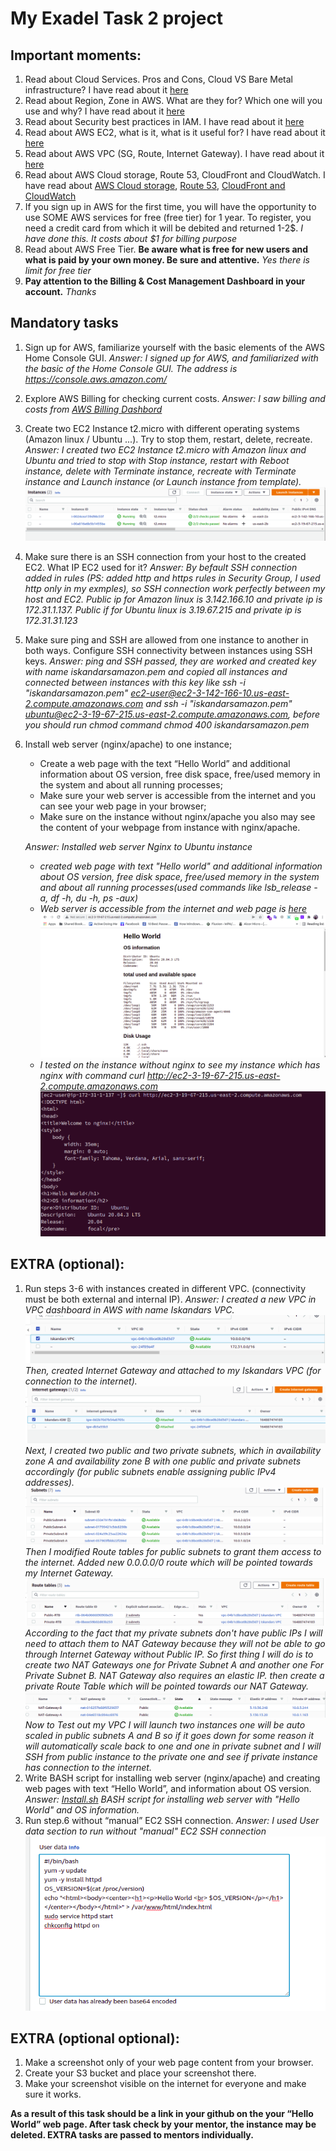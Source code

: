 My Exadel Task 2 project
======================================================

Important moments:
------------------
1. Read about Cloud Services. Pros and Cons, Cloud VS Bare Metal infrastructure? I have read about it [here](https://www.volico.com/bare-metal-server-or-cloud-servers-whats-the-difference/)
2. Read about Region, Zone in AWS. What are they for? Which one will you use and why? I have read about it [here](https://docs.aws.amazon.com/AWSEC2/latest/UserGuide/using-regions-availability-zones.html)
3. Read about Security best practices in IAM. I have read about it [here](https://docs.aws.amazon.com/IAM/latest/UserGuide/best-practices.html)
4. Read about AWS EC2, what is it, what is it useful for? I have read about it [here](https://docs.aws.amazon.com/AWSEC2/latest/UserGuide/concepts.html)
5. Read about AWS VPC (SG, Route, Internet Gateway). I have read about it [here](https://docs.aws.amazon.com/vpc/latest/userguide/what-is-amazon-vpc.html)
6. Read about AWS Cloud storage, Route 53, CloudFront and CloudWatch. I have read about [AWS Cloud storage](https://aws.amazon.com/ru/products/storage/), [Route 53](https://aws.amazon.com/ru/route53/), [CloudFront and CloudWatch](https://docs.aws.amazon.com/AmazonCloudFront/latest/DeveloperGuide/monitoring-using-cloudwatch.html)
7. If you sign up in AWS for the first time, you will have the opportunity to use SOME AWS services for free (free tier) for 1 year. To register, you need a credit card from which it will be debited and returned 1-2$. *I have done this. It costs about $1 for billing purpose*
8. Read about AWS Free Tier. **Be aware what is free for new users and what is paid by your own money. Be sure and attentive.** *Yes there is limit for free tier*
9. **Pay attention to the Billing & Cost Management Dashboard in your account.** *Thanks*

Mandatory tasks
---------------

1. Sign up for AWS, familiarize yourself with the basic elements of the AWS Home Console GUI. *Answer: I signed up for AWS, and familiarized with the basic of the Home Console GUI. The address is https://console.aws.amazon.com/* 
2. Explore AWS Billing for checking current costs. *Answer: I saw billing and costs from [AWS Billing Dashbord](https://console.aws.amazon.com/billing/home)*
3. Create two EC2 Instance t2.micro with different operating systems (Amazon linux / Ubuntu ...). Try to stop them, restart, delete, recreate. *Answer: I created two EC2 Instance t2.micro with Amazon linux and Ubuntu and tried to stop with Stop instance, restart with Reboot instance, delete with 
   Terminate instance, recreate with Terminate instance and Launch instance (or Launch instance from template).*
   ![created ec2 instances](./images/1.png)
4. Make sure there is an SSH connection from your host to the created EC2. What IP EC2 used for it? *Answer: By befault SSH connection added in rules (PS: added http and https rules in Security Group, I used http only in my exmples), so SSH connection work perfectly between my host and EC2. 
   Public ip for Amazon linux is 3.142.166.10 and private ip is 172.31.1.137. Public if for Ubuntu linux is 3.19.67.215 and private ip is 172.31.31.123*
5. Make sure  ping and SSH are allowed from one instance to another in both ways. Configure SSH connectivity between instances using SSH keys. *Answer: ping and SSH passed, they are worked and created key with name iskandarsamazon.pem and copied all instances and connected between instances with this key like ssh -i "iskandarsamazon.pem" ec2-user@ec2-3-142-166-10.us-east-2.compute.amazonaws.com and ssh -i "iskandarsamazon.pem" ubuntu@ec2-3-19-67-215.us-east-2.compute.amazonaws.com, before you should run chmod command chmod 400 iskandarsamazon.pem*
6. Install web server (nginx/apache) to one instance;
   - Create a web page with the text “Hello World” and additional information about OS version, free disk space,  free/used memory in the system and about all running processes;
   - Make sure your web server is accessible from the internet and you can see your web page in your browser;
   - Make sure on the instance without nginx/apache you also may see the content of your webpage from instance with nginx/apache.
   
   *Answer: Installed web server Nginx to Ubuntu instance* 
   - *created web page with text "Hello world" and additional information about OS version, free disk space,  free/used memory in the system and about all running processes(used commands like lsb_release -a, df -h, du -h, ps -aux)*
   - *Web server is accessible from the internet and web page is [here](http://ec2-3-19-67-215.us-east-2.compute.amazonaws.com/)*
     ![created ec2 instances](./images/2.png)
   - *I tested on the instance without nginx to see my instance which has nginx with command curl http://ec2-3-19-67-215.us-east-2.compute.amazonaws.com*
     ![created ec2 instances](./images/3.png)



EXTRA (optional):
-----------------

1. Run steps 3-6 with instances created in different VPC. (connectivity must be both external and internal IP). *Answer: I created a new VPC in VPC dashboard in AWS with name Iskandars VPC.
   ![created ec2 instances](./images/4.png) Then, created Internet Gateway and attached to my Iskandars VPC (for connection to the internet).
   ![created ec2 instances](./images/5.png) Next, I created two public and two private subnets, which in availability zone A and availability zone B with one public and private subnets accordingly 
   (for public subnets enable assigning public IPv4 addresses).![created ec2 instances](./images/6.png) Then I modified Route tables for public subnets to grant them access to the internet. Added new 0.0.0.0/0 route which will be pointed towards my Internet Gateway. ![created ec2 instances](./images/7.png) 
According to the fact that my private subnets don't have public IPs I will need to attach them to NAT Gateway because they will not be able to go through Internet Gateway without Public IP. So first thing I will do is to create two NAT Gateways one for Private Subnet A and another one For 
   Private Subnet B. NAT Gateway also requires an elastic IP. then create a private Route Table which will be pointed towards our NAT Gateway. ![created ec2 instances](./images/8.png)
Now to Test out my VPC I will launch two instances one will be auto scaled in public subnets A and B so if it goes
   down for some reason it will automatically scale back to one and one in private subnet and I will SSH from public
   instance to the private one and see if private instance has connection to the internet.*
2. Write BASH script for installing web server (nginx/apache) and creating web pages with text “Hello World”, and information about OS version. *Answer: [Install.sh](./Install.sh) BASH script for installing web server with "Hello World" and OS information.*
3. Run step.6 without “manual” EC2 SSH connection. *Answer: I used User data section to run without "manual" EC2 SSH connection* ![created ec2 instances](./images/9.png)

EXTRA (optional optional):
--------------------------

1. Make a screenshot only of your web page сontent from your browser.
2. Create your S3 bucket and place your screenshot there.
3. Make your screenshot visible on the internet for everyone and make sure it works.

**As a result of this task should be a link in your github on the your “Hello World” web page. After task check by your mentor, the instance may be deleted. EXTRA tasks are passed to mentors individually.**
